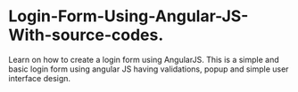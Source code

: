 # Login-Form-Using-Angular-JS-With-source-codes.
Learn on how to create a login form using AngularJS. This is a simple and basic login form using angular JS having validations, popup and simple user interface design.
